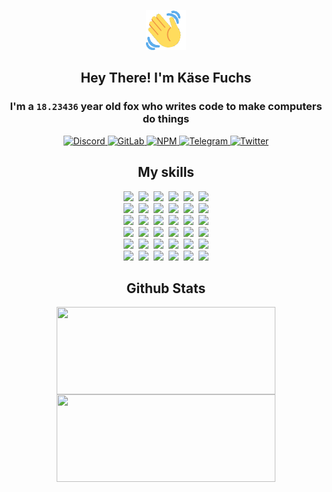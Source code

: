 <div><p align=center><img src=./resources/images/wave.gif width=64px height=64px></p><h2 align=center>Hey There! I'm Käse Fuchs</h2><h3 align=center>I'm a <code>18.23436</code> year old fox who writes code to make computers do things</h3><p align=center><a href=https://discord.com/users/507526681125322772><img alt=Discord src="https://img.shields.io/badge/Discord-5865F2?logo=discord&logoColor=white&style=flat-square#a533332eac1a3915d0de1d21d0c76dce"> </a><a href=https://gitlab.com/kasefuchs><img alt=GitLab src="https://img.shields.io/badge/GitLab-330F63?logo=gitlab&logoColor=white&style=flat-square#a533332eac1a3915d0de1d21d0c76dce"> </a><a href=https://npmjs.com/~kasefuchs><img alt=NPM src="https://img.shields.io/badge/NPM-CB3837?logo=npm&logoColor=white&style=flat-square#a533332eac1a3915d0de1d21d0c76dce"> </a><a href=https://t.me/kasefuchs><img alt=Telegram src="https://img.shields.io/badge/Telegram-2CA5E0?logo=telegram&logoColor=white&style=flat-square#a533332eac1a3915d0de1d21d0c76dce"> </a><a href=https://twitter.com/kasefuchs><img alt=Twitter src="https://img.shields.io/badge/Twitter-1DA1F2?logo=twitter&logoColor=white&style=flat-square#a533332eac1a3915d0de1d21d0c76dce"></a></p><h2 align=center>My skills</h2><p align=center><a href=https://aws.amazon.com/ ><picture><source srcset="https://skillicons.dev/icons?i=aws&theme=dark#a533332eac1a3915d0de1d21d0c76dce" media="(prefers-color-scheme: dark)"><source srcset="https://skillicons.dev/icons?i=aws&theme=light#a533332eac1a3915d0de1d21d0c76dce" media="(prefers-color-scheme: light), (prefers-color-scheme: no-preference)"><img src="https://skillicons.dev/icons?i=aws&theme=light#a533332eac1a3915d0de1d21d0c76dce"></picture></a>&nbsp;&nbsp;<a href=https://en.wikipedia.org/wiki/Bash_(Unix_shell)><picture><source srcset="https://skillicons.dev/icons?i=bash&theme=dark#a533332eac1a3915d0de1d21d0c76dce" media="(prefers-color-scheme: dark)"><source srcset="https://skillicons.dev/icons?i=bash&theme=light#a533332eac1a3915d0de1d21d0c76dce" media="(prefers-color-scheme: light), (prefers-color-scheme: no-preference)"><img src="https://skillicons.dev/icons?i=bash&theme=light#a533332eac1a3915d0de1d21d0c76dce"></picture></a>&nbsp;&nbsp;<a href=https://discord.com/developers/docs><picture><source srcset="https://skillicons.dev/icons?i=bots&theme=dark#a533332eac1a3915d0de1d21d0c76dce" media="(prefers-color-scheme: dark)"><source srcset="https://skillicons.dev/icons?i=bots&theme=light#a533332eac1a3915d0de1d21d0c76dce" media="(prefers-color-scheme: light), (prefers-color-scheme: no-preference)"><img src="https://skillicons.dev/icons?i=bots&theme=light#a533332eac1a3915d0de1d21d0c76dce"></picture></a>&nbsp;&nbsp;<a href=https://www.cloudflare.com/ ><picture><source srcset="https://skillicons.dev/icons?i=cloudflare&theme=dark#a533332eac1a3915d0de1d21d0c76dce" media="(prefers-color-scheme: dark)"><source srcset="https://skillicons.dev/icons?i=cloudflare&theme=light#a533332eac1a3915d0de1d21d0c76dce" media="(prefers-color-scheme: light), (prefers-color-scheme: no-preference)"><img src="https://skillicons.dev/icons?i=cloudflare&theme=light#a533332eac1a3915d0de1d21d0c76dce"></picture></a>&nbsp;&nbsp;<a href=https://en.wikipedia.org/wiki/CSS><picture><source srcset="https://skillicons.dev/icons?i=css&theme=dark#a533332eac1a3915d0de1d21d0c76dce" media="(prefers-color-scheme: dark)"><source srcset="https://skillicons.dev/icons?i=css&theme=light#a533332eac1a3915d0de1d21d0c76dce" media="(prefers-color-scheme: light), (prefers-color-scheme: no-preference)"><img src="https://skillicons.dev/icons?i=css&theme=light#a533332eac1a3915d0de1d21d0c76dce"></picture></a>&nbsp;&nbsp;<a href=https://www.docker.com/ ><picture><source srcset="https://skillicons.dev/icons?i=docker&theme=dark#a533332eac1a3915d0de1d21d0c76dce" media="(prefers-color-scheme: dark)"><source srcset="https://skillicons.dev/icons?i=docker&theme=light#a533332eac1a3915d0de1d21d0c76dce" media="(prefers-color-scheme: light), (prefers-color-scheme: no-preference)"><img src="https://skillicons.dev/icons?i=docker&theme=light#a533332eac1a3915d0de1d21d0c76dce"></picture></a><br><a href=https://www.electronjs.org/ ><picture><source srcset="https://skillicons.dev/icons?i=electron&theme=dark#a533332eac1a3915d0de1d21d0c76dce" media="(prefers-color-scheme: dark)"><source srcset="https://skillicons.dev/icons?i=electron&theme=light#a533332eac1a3915d0de1d21d0c76dce" media="(prefers-color-scheme: light), (prefers-color-scheme: no-preference)"><img src="https://skillicons.dev/icons?i=electron&theme=light#a533332eac1a3915d0de1d21d0c76dce"></picture></a>&nbsp;&nbsp;<a href=https://expressjs.com/ ><picture><source srcset="https://skillicons.dev/icons?i=express&theme=dark#a533332eac1a3915d0de1d21d0c76dce" media="(prefers-color-scheme: dark)"><source srcset="https://skillicons.dev/icons?i=express&theme=light#a533332eac1a3915d0de1d21d0c76dce" media="(prefers-color-scheme: light), (prefers-color-scheme: no-preference)"><img src="https://skillicons.dev/icons?i=express&theme=light#a533332eac1a3915d0de1d21d0c76dce"></picture></a>&nbsp;&nbsp;<a href=https://www.figma.com/ ><picture><source srcset="https://skillicons.dev/icons?i=figma&theme=dark#a533332eac1a3915d0de1d21d0c76dce" media="(prefers-color-scheme: dark)"><source srcset="https://skillicons.dev/icons?i=figma&theme=light#a533332eac1a3915d0de1d21d0c76dce" media="(prefers-color-scheme: light), (prefers-color-scheme: no-preference)"><img src="https://skillicons.dev/icons?i=figma&theme=light#a533332eac1a3915d0de1d21d0c76dce"></picture></a>&nbsp;&nbsp;<a href=https://firebase.google.com/ ><picture><source srcset="https://skillicons.dev/icons?i=firebase&theme=dark#a533332eac1a3915d0de1d21d0c76dce" media="(prefers-color-scheme: dark)"><source srcset="https://skillicons.dev/icons?i=firebase&theme=light#a533332eac1a3915d0de1d21d0c76dce" media="(prefers-color-scheme: light), (prefers-color-scheme: no-preference)"><img src="https://skillicons.dev/icons?i=firebase&theme=light#a533332eac1a3915d0de1d21d0c76dce"></picture></a>&nbsp;&nbsp;<a href=https://flask.palletsprojects.com/ ><picture><source srcset="https://skillicons.dev/icons?i=flask&theme=dark#a533332eac1a3915d0de1d21d0c76dce" media="(prefers-color-scheme: dark)"><source srcset="https://skillicons.dev/icons?i=flask&theme=light#a533332eac1a3915d0de1d21d0c76dce" media="(prefers-color-scheme: light), (prefers-color-scheme: no-preference)"><img src="https://skillicons.dev/icons?i=flask&theme=light#a533332eac1a3915d0de1d21d0c76dce"></picture></a>&nbsp;&nbsp;<a href=https://cloud.google.com/ ><picture><source srcset="https://skillicons.dev/icons?i=gcp&theme=dark#a533332eac1a3915d0de1d21d0c76dce" media="(prefers-color-scheme: dark)"><source srcset="https://skillicons.dev/icons?i=gcp&theme=light#a533332eac1a3915d0de1d21d0c76dce" media="(prefers-color-scheme: light), (prefers-color-scheme: no-preference)"><img src="https://skillicons.dev/icons?i=gcp&theme=light#a533332eac1a3915d0de1d21d0c76dce"></picture></a><br><a href=https://git-scm.com/ ><picture><source srcset="https://skillicons.dev/icons?i=git&theme=dark#a533332eac1a3915d0de1d21d0c76dce" media="(prefers-color-scheme: dark)"><source srcset="https://skillicons.dev/icons?i=git&theme=light#a533332eac1a3915d0de1d21d0c76dce" media="(prefers-color-scheme: light), (prefers-color-scheme: no-preference)"><img src="https://skillicons.dev/icons?i=git&theme=light#a533332eac1a3915d0de1d21d0c76dce"></picture></a>&nbsp;&nbsp;<a href=https://github.com/ ><picture><source srcset="https://skillicons.dev/icons?i=github&theme=dark#a533332eac1a3915d0de1d21d0c76dce" media="(prefers-color-scheme: dark)"><source srcset="https://skillicons.dev/icons?i=github&theme=light#a533332eac1a3915d0de1d21d0c76dce" media="(prefers-color-scheme: light), (prefers-color-scheme: no-preference)"><img src="https://skillicons.dev/icons?i=github&theme=light#a533332eac1a3915d0de1d21d0c76dce"></picture></a>&nbsp;&nbsp;<a href=https://gitlab.com/ ><picture><source srcset="https://skillicons.dev/icons?i=gitlab&theme=dark#a533332eac1a3915d0de1d21d0c76dce" media="(prefers-color-scheme: dark)"><source srcset="https://skillicons.dev/icons?i=gitlab&theme=light#a533332eac1a3915d0de1d21d0c76dce" media="(prefers-color-scheme: light), (prefers-color-scheme: no-preference)"><img src="https://skillicons.dev/icons?i=gitlab&theme=light#a533332eac1a3915d0de1d21d0c76dce"></picture></a>&nbsp;&nbsp;<a href=https://www.heroku.com/ ><picture><source srcset="https://skillicons.dev/icons?i=heroku&theme=dark#a533332eac1a3915d0de1d21d0c76dce" media="(prefers-color-scheme: dark)"><source srcset="https://skillicons.dev/icons?i=heroku&theme=light#a533332eac1a3915d0de1d21d0c76dce" media="(prefers-color-scheme: light), (prefers-color-scheme: no-preference)"><img src="https://skillicons.dev/icons?i=heroku&theme=light#a533332eac1a3915d0de1d21d0c76dce"></picture></a>&nbsp;&nbsp;<a href=https://en.wikipedia.org/wiki/HTML><picture><source srcset="https://skillicons.dev/icons?i=html&theme=dark#a533332eac1a3915d0de1d21d0c76dce" media="(prefers-color-scheme: dark)"><source srcset="https://skillicons.dev/icons?i=html&theme=light#a533332eac1a3915d0de1d21d0c76dce" media="(prefers-color-scheme: light), (prefers-color-scheme: no-preference)"><img src="https://skillicons.dev/icons?i=html&theme=light#a533332eac1a3915d0de1d21d0c76dce"></picture></a>&nbsp;&nbsp;<a href=https://en.wikipedia.org/wiki/JavaScript><picture><source srcset="https://skillicons.dev/icons?i=js&theme=dark#a533332eac1a3915d0de1d21d0c76dce" media="(prefers-color-scheme: dark)"><source srcset="https://skillicons.dev/icons?i=js&theme=light#a533332eac1a3915d0de1d21d0c76dce" media="(prefers-color-scheme: light), (prefers-color-scheme: no-preference)"><img src="https://skillicons.dev/icons?i=js&theme=light#a533332eac1a3915d0de1d21d0c76dce"></picture></a><br><a href=https://en.wikipedia.org/wiki/Linux><picture><source srcset="https://skillicons.dev/icons?i=linux&theme=dark#a533332eac1a3915d0de1d21d0c76dce" media="(prefers-color-scheme: dark)"><source srcset="https://skillicons.dev/icons?i=linux&theme=light#a533332eac1a3915d0de1d21d0c76dce" media="(prefers-color-scheme: light), (prefers-color-scheme: no-preference)"><img src="https://skillicons.dev/icons?i=linux&theme=light#a533332eac1a3915d0de1d21d0c76dce"></picture></a>&nbsp;&nbsp;<a href=https://mui.com/ ><picture><source srcset="https://skillicons.dev/icons?i=materialui&theme=dark#a533332eac1a3915d0de1d21d0c76dce" media="(prefers-color-scheme: dark)"><source srcset="https://skillicons.dev/icons?i=materialui&theme=light#a533332eac1a3915d0de1d21d0c76dce" media="(prefers-color-scheme: light), (prefers-color-scheme: no-preference)"><img src="https://skillicons.dev/icons?i=materialui&theme=light#a533332eac1a3915d0de1d21d0c76dce"></picture></a>&nbsp;&nbsp;<a href=https://en.wikipedia.org/wiki/Markdown><picture><source srcset="https://skillicons.dev/icons?i=md&theme=dark#a533332eac1a3915d0de1d21d0c76dce" media="(prefers-color-scheme: dark)"><source srcset="https://skillicons.dev/icons?i=md&theme=light#a533332eac1a3915d0de1d21d0c76dce" media="(prefers-color-scheme: light), (prefers-color-scheme: no-preference)"><img src="https://skillicons.dev/icons?i=md&theme=light#a533332eac1a3915d0de1d21d0c76dce"></picture></a>&nbsp;&nbsp;<a href=https://www.mongodb.com/ ><picture><source srcset="https://skillicons.dev/icons?i=mongodb&theme=dark#a533332eac1a3915d0de1d21d0c76dce" media="(prefers-color-scheme: dark)"><source srcset="https://skillicons.dev/icons?i=mongodb&theme=light#a533332eac1a3915d0de1d21d0c76dce" media="(prefers-color-scheme: light), (prefers-color-scheme: no-preference)"><img src="https://skillicons.dev/icons?i=mongodb&theme=light#a533332eac1a3915d0de1d21d0c76dce"></picture></a>&nbsp;&nbsp;<a href=https://www.mysql.com/ ><picture><source srcset="https://skillicons.dev/icons?i=mysql&theme=dark#a533332eac1a3915d0de1d21d0c76dce" media="(prefers-color-scheme: dark)"><source srcset="https://skillicons.dev/icons?i=mysql&theme=light#a533332eac1a3915d0de1d21d0c76dce" media="(prefers-color-scheme: light), (prefers-color-scheme: no-preference)"><img src="https://skillicons.dev/icons?i=mysql&theme=light#a533332eac1a3915d0de1d21d0c76dce"></picture></a>&nbsp;&nbsp;<a href=https://nextjs.org/ ><picture><source srcset="https://skillicons.dev/icons?i=nextjs&theme=dark#a533332eac1a3915d0de1d21d0c76dce" media="(prefers-color-scheme: dark)"><source srcset="https://skillicons.dev/icons?i=nextjs&theme=light#a533332eac1a3915d0de1d21d0c76dce" media="(prefers-color-scheme: light), (prefers-color-scheme: no-preference)"><img src="https://skillicons.dev/icons?i=nextjs&theme=light#a533332eac1a3915d0de1d21d0c76dce"></picture></a><br><a href=https://nodejs.org/en/ ><picture><source srcset="https://skillicons.dev/icons?i=nodejs&theme=dark#a533332eac1a3915d0de1d21d0c76dce" media="(prefers-color-scheme: dark)"><source srcset="https://skillicons.dev/icons?i=nodejs&theme=light#a533332eac1a3915d0de1d21d0c76dce" media="(prefers-color-scheme: light), (prefers-color-scheme: no-preference)"><img src="https://skillicons.dev/icons?i=nodejs&theme=light#a533332eac1a3915d0de1d21d0c76dce"></picture></a>&nbsp;&nbsp;<a href=https://www.postgresql.org/ ><picture><source srcset="https://skillicons.dev/icons?i=postgres&theme=dark#a533332eac1a3915d0de1d21d0c76dce" media="(prefers-color-scheme: dark)"><source srcset="https://skillicons.dev/icons?i=postgres&theme=light#a533332eac1a3915d0de1d21d0c76dce" media="(prefers-color-scheme: light), (prefers-color-scheme: no-preference)"><img src="https://skillicons.dev/icons?i=postgres&theme=light#a533332eac1a3915d0de1d21d0c76dce"></picture></a>&nbsp;&nbsp;<a href=https://learn.microsoft.com/en-us/powershell/ ><picture><source srcset="https://skillicons.dev/icons?i=powershell&theme=dark#a533332eac1a3915d0de1d21d0c76dce" media="(prefers-color-scheme: dark)"><source srcset="https://skillicons.dev/icons?i=powershell&theme=light#a533332eac1a3915d0de1d21d0c76dce" media="(prefers-color-scheme: light), (prefers-color-scheme: no-preference)"><img src="https://skillicons.dev/icons?i=powershell&theme=light#a533332eac1a3915d0de1d21d0c76dce"></picture></a>&nbsp;&nbsp;<a href=https://www.python.org/ ><picture><source srcset="https://skillicons.dev/icons?i=py&theme=dark#a533332eac1a3915d0de1d21d0c76dce" media="(prefers-color-scheme: dark)"><source srcset="https://skillicons.dev/icons?i=py&theme=light#a533332eac1a3915d0de1d21d0c76dce" media="(prefers-color-scheme: light), (prefers-color-scheme: no-preference)"><img src="https://skillicons.dev/icons?i=py&theme=light#a533332eac1a3915d0de1d21d0c76dce"></picture></a>&nbsp;&nbsp;<a href=https://www.raspberrypi.org/ ><picture><source srcset="https://skillicons.dev/icons?i=raspberrypi&theme=dark#a533332eac1a3915d0de1d21d0c76dce" media="(prefers-color-scheme: dark)"><source srcset="https://skillicons.dev/icons?i=raspberrypi&theme=light#a533332eac1a3915d0de1d21d0c76dce" media="(prefers-color-scheme: light), (prefers-color-scheme: no-preference)"><img src="https://skillicons.dev/icons?i=raspberrypi&theme=light#a533332eac1a3915d0de1d21d0c76dce"></picture></a>&nbsp;&nbsp;<a href=https://reactjs.org/ ><picture><source srcset="https://skillicons.dev/icons?i=react&theme=dark#a533332eac1a3915d0de1d21d0c76dce" media="(prefers-color-scheme: dark)"><source srcset="https://skillicons.dev/icons?i=react&theme=light#a533332eac1a3915d0de1d21d0c76dce" media="(prefers-color-scheme: light), (prefers-color-scheme: no-preference)"><img src="https://skillicons.dev/icons?i=react&theme=light#a533332eac1a3915d0de1d21d0c76dce"></picture></a><br><a href=https://redux.js.org/ ><picture><source srcset="https://skillicons.dev/icons?i=redux&theme=dark#a533332eac1a3915d0de1d21d0c76dce" media="(prefers-color-scheme: dark)"><source srcset="https://skillicons.dev/icons?i=redux&theme=light#a533332eac1a3915d0de1d21d0c76dce" media="(prefers-color-scheme: light), (prefers-color-scheme: no-preference)"><img src="https://skillicons.dev/icons?i=redux&theme=light#a533332eac1a3915d0de1d21d0c76dce"></picture></a>&nbsp;&nbsp;<a href=https://en.wikipedia.org/wiki/Regular_expression><picture><source srcset="https://skillicons.dev/icons?i=regex&theme=dark#a533332eac1a3915d0de1d21d0c76dce" media="(prefers-color-scheme: dark)"><source srcset="https://skillicons.dev/icons?i=regex&theme=light#a533332eac1a3915d0de1d21d0c76dce" media="(prefers-color-scheme: light), (prefers-color-scheme: no-preference)"><img src="https://skillicons.dev/icons?i=regex&theme=light#a533332eac1a3915d0de1d21d0c76dce"></picture></a>&nbsp;&nbsp;<a href=https://en.wikipedia.org/wiki/Sass_(stylesheet_language)><picture><source srcset="https://skillicons.dev/icons?i=sass&theme=dark#a533332eac1a3915d0de1d21d0c76dce" media="(prefers-color-scheme: dark)"><source srcset="https://skillicons.dev/icons?i=sass&theme=light#a533332eac1a3915d0de1d21d0c76dce" media="(prefers-color-scheme: light), (prefers-color-scheme: no-preference)"><img src="https://skillicons.dev/icons?i=sass&theme=light#a533332eac1a3915d0de1d21d0c76dce"></picture></a>&nbsp;&nbsp;<a href=https://www.typescriptlang.org/ ><picture><source srcset="https://skillicons.dev/icons?i=ts&theme=dark#a533332eac1a3915d0de1d21d0c76dce" media="(prefers-color-scheme: dark)"><source srcset="https://skillicons.dev/icons?i=ts&theme=light#a533332eac1a3915d0de1d21d0c76dce" media="(prefers-color-scheme: light), (prefers-color-scheme: no-preference)"><img src="https://skillicons.dev/icons?i=ts&theme=light#a533332eac1a3915d0de1d21d0c76dce"></picture></a>&nbsp;&nbsp;<a href=https://unity.com/ ><picture><source srcset="https://skillicons.dev/icons?i=unity&theme=dark#a533332eac1a3915d0de1d21d0c76dce" media="(prefers-color-scheme: dark)"><source srcset="https://skillicons.dev/icons?i=unity&theme=light#a533332eac1a3915d0de1d21d0c76dce" media="(prefers-color-scheme: light), (prefers-color-scheme: no-preference)"><img src="https://skillicons.dev/icons?i=unity&theme=light#a533332eac1a3915d0de1d21d0c76dce"></picture></a>&nbsp;&nbsp;<a href=https://workers.cloudflare.com/ ><picture><source srcset="https://skillicons.dev/icons?i=workers&theme=dark#a533332eac1a3915d0de1d21d0c76dce" media="(prefers-color-scheme: dark)"><source srcset="https://skillicons.dev/icons?i=workers&theme=light#a533332eac1a3915d0de1d21d0c76dce" media="(prefers-color-scheme: light), (prefers-color-scheme: no-preference)"><img src="https://skillicons.dev/icons?i=workers&theme=light#a533332eac1a3915d0de1d21d0c76dce"></picture></a><br></p><h2 align=center>Github Stats</h2><p align=center><picture><source srcset="https://github-readme-stats-kasefuchs.vercel.app/api/?count_private=true&hide_border=true&hide_rank=true&line_height=20&hide_title=true&username=Kasefuchs&theme=dark#a533332eac1a3915d0de1d21d0c76dce" media="(prefers-color-scheme: dark)"><source srcset="https://github-readme-stats-kasefuchs.vercel.app/api/?count_private=true&hide_border=true&hide_rank=true&line_height=20&hide_title=true&username=Kasefuchs&theme=light#a533332eac1a3915d0de1d21d0c76dce" media="(prefers-color-scheme: light), (prefers-color-scheme: no-preference)"><img align=middle width=350 height=140 src="https://github-readme-stats-kasefuchs.vercel.app/api/?count_private=true&hide_border=true&hide_rank=true&line_height=20&hide_title=true&username=Kasefuchs&theme=light#a533332eac1a3915d0de1d21d0c76dce"></picture><picture><source srcset="https://github-readme-stats-kasefuchs.vercel.app/api/top-langs/?count_private=true&hide_border=true&layout=compact&username=Kasefuchs&theme=dark#a533332eac1a3915d0de1d21d0c76dce" media="(prefers-color-scheme: dark)"><source srcset="https://github-readme-stats-kasefuchs.vercel.app/api/top-langs/?count_private=true&hide_border=true&layout=compact&username=Kasefuchs&theme=light#a533332eac1a3915d0de1d21d0c76dce" media="(prefers-color-scheme: light), (prefers-color-scheme: no-preference)"><img align=middle width=350 height=140 src="https://github-readme-stats-kasefuchs.vercel.app/api/top-langs/?count_private=true&hide_border=true&layout=compact&username=Kasefuchs&theme=light#a533332eac1a3915d0de1d21d0c76dce"></picture></p><img src="https://hit.yhype.me/github/profile?user_id=64592097#a533332eac1a3915d0de1d21d0c76dce" alt=""></div>
